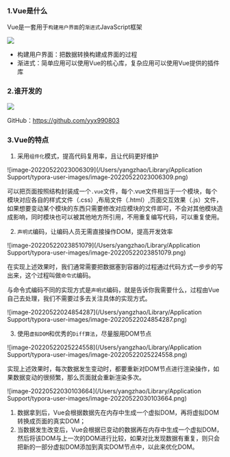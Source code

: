 ### 1.Vue是什么

Vue是一套用于`构建用户界面`的`渐进式`JavaScript框架

![](https://tva1.sinaimg.cn/large/e6c9d24egy1h2gkrq465hj21g40qy0xw.jpg)

- 构建用户界面：把数据转换构建成界面的过程
- 渐进式：简单应用可以使用Vue的核心库，复杂应用可以使用Vue提供的插件库

### 2.谁开发的

![](https://tva1.sinaimg.cn/large/e6c9d24egy1h2gl0u2vdbj21ga0q4q7f.jpg)

GitHub：https://github.com/yyx990803

### 3.Vue的特点

1. 采用`组件化`模式，提高代码复用率，且让代码更好维护

![image-20220522023006309](/Users/yangzhao/Library/Application Support/typora-user-images/image-20220522023006309.png)

可以把页面按照结构封装成一个`.vue`文件，每个.vue文件相当于一个模块，每个模块对应各自的样式文件（.css）,布局文件（.html）,页面交互效果（.js）文件，如果想要变动某个模块的东西只需要修改对应模块的文件即可，不会对其他模块造成影响，同时模块也可以被其他地方所引用，不用重复编写代码，可以重复使用。

2. `声明式`编码，让编码人员无需直接操作DOM，提高开发效率

![image-20220522023851079](/Users/yangzhao/Library/Application Support/typora-user-images/image-20220522023851079.png)

在实现上述效果时，我们通常需要把数据塞到容器的过程通过代码方式一步步的写出来，这个过程叫做`命令式`编码。

与命令式编码不同的实现方式是`声明式`编码，就是告诉你我需要什么，过程由Vue自己去处理，我们不需要过多去关注具体的实现方式。

![image-20220522024854287](/Users/yangzhao/Library/Application Support/typora-user-images/image-20220522024854287.png)

3. 使用`虚拟DOM`和优秀的`Diff算法`，尽量服用DOM节点

![image-20220522025224558](/Users/yangzhao/Library/Application Support/typora-user-images/image-20220522025224558.png)

实现上述效果时，每次数据发生变动时，都要重新对DOM节点进行渲染操作，如果数据变动的很频繁，那么页面就会重新渲染多次。

![image-20220522030103664](/Users/yangzhao/Library/Application Support/typora-user-images/image-20220522030103664.png)

1. 数据拿到后，Vue会根据数据先在内存中生成一个虚拟DOM，再将虚拟DOM转换成页面的真实DOM；
2. 当数据发生改变后，Vue会根据已变动的数据再在内存中生成一个虚拟DOM，然后将该DOM与上一次的DOM进行比较，如果对比发现数据有重复，则只会把新的一部分虚拟DOM添加到真实DOM节点中，以此来优化DOM。